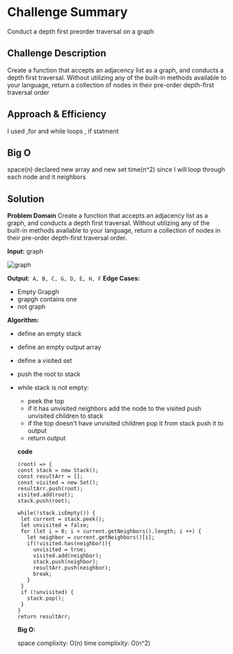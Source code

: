 # Challenge Summary

Conduct a depth first preorder traversal on a graph

## Challenge Description

Create a function that accepts an adjacency list as a graph, and conducts a depth first traversal. Without utilizing any of the built-in methods available to your language, return a collection of nodes in their pre-order depth-first traversal order

## Approach & Efficiency

I used ,for and while loops , if statment

## Big O

space(n) declared new array and new set
time(n^2) since I will loop through each node and it neighbors

## Solution

**Problem Domain**
Create a function that accepts an adjacency list as a graph, and conducts a depth first traversal. Without utilizing any of the built-in methods available to your language, return a collection of nodes in their pre-order depth-first traversal order.

**Input:** graph

![graph](https://codefellows.github.io/common_curriculum/data_structures_and_algorithms/Code_401/class-38/Day28Example.PNG)

**Output**:` A, B, C, G, D, E, H, F`
**Edge Cases:** 

- Empty Grapgh
- grapgh contains one
- not graph

**Algorithm:**

- define an empty stack
- define an empty output array
- define a visited set
- push the root to stack
- while stack is not empty:
  - peek the top
  - if it has unvisited neighbors 
    add the node to the visited
    push unvisited children to stack
  - if the top doesn't have unvisited children
    pop it from stack
    push it to output
  - return output

   **code**

   ```
   (root) => {
  const stack = new Stack();
  const resultArr = [];
  const visited = new Set();
  resultArr.push(root);
  visited.add(root);
  stack.push(root);

  while(!stack.isEmpty()) {
    let current = stack.peek();
    let unvisited = false;
    for (let i = 0; i < current.getNeighbors().length; i ++) {
      let neighbor = current.getNeighbors()[i];
      if(!visited.has(neighbor)){
        unvisited = true;
        visited.add(neighbor);
        stack.push(neighbor);
        resultArr.push(neighbor);
        break;
      }
    }
    if (!unvisited) {
      stack.pop();
    }
  }
  return resultArr;
  ```  
  **Big O:**

  space complixity: O(n)
  time complixity: O(n^2)
